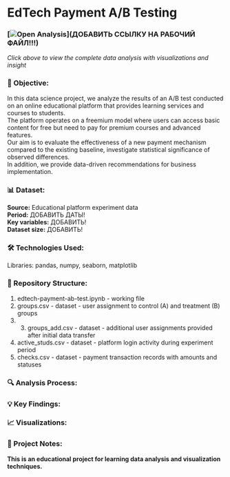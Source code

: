 # EdTech Payment A/B Testing

### [![Open Analysis](https://img.shields.io/badge/📊-Open_Analysis-blue?style=for-the-badge)](ДОБАВИТЬ ССЫЛКУ НА РАБОЧИЙ ФАЙЛ!!!)  
*Click above to view the complete data analysis with visualizations and insight*

### 🎯 Objective:
In this data science project, we analyze the results of an A/B test conducted on an online educational platform that provides learning services and courses to students.  
The platform operates on a freemium model where users can access basic content for free but need to pay for premium courses and advanced features.  
Our aim is to evaluate the effectiveness of a new payment mechanism compared to the existing baseline, investigate statistical significance of observed differences.  
In addition, we provide data-driven recommendations for business implementation.  

### 📊 Dataset:
**Source:** Educational platform experiment data  
**Period:** ДОБАВИТЬ ДАТЫ!  
**Key variables:** ДОБАВИТЬ!  
**Dataset size:** ДОБАВИТЬ!  

### 🛠️ Technologies Used:
Libraries: pandas, numpy, seaborn, matplotlib

### 📁 Repository Structure:
1. edtech-payment-ab-test.ipynb - working file  
2. groups.csv - dataset - user assignment to control (A) and treatment (B) groups
3. 3. groups_add.csv - dataset - additional user assignments provided after initial data transfer  
4. active_studs.csv - dataset - platform login activity during experiment period  
5. checks.csv - dataset - payment transaction records with amounts and statuses  

### 🔍 Analysis Process: 

### 💡 Key Findings:

### 📈 Visualizations: 

### 📌 Project Notes:
**This is an educational project for learning data analysis and visualization techniques.**





